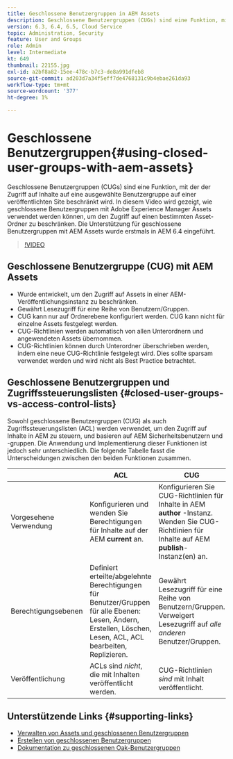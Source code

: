 ```yaml
---
title: Geschlossene Benutzergruppen in AEM Assets
description: Geschlossene Benutzergruppen (CUGs) sind eine Funktion, mit der der Zugriff auf Inhalte auf eine ausgewählte Benutzergruppe auf einer veröffentlichten Site beschränkt wird. In diesem Video wird gezeigt, wie geschlossene Benutzergruppen mit Adobe Experience Manager Assets verwendet werden können, um den Zugriff auf einen bestimmten Asset-Ordner zu beschränken.
version: 6.3, 6.4, 6.5, Cloud Service
topic: Administration, Security
feature: User and Groups
role: Admin
level: Intermediate
kt: 649
thumbnail: 22155.jpg
exl-id: a2bf8a82-15ee-478c-b7c3-de8a991dfeb8
source-git-commit: ad203d7a34f5eff7de4768131c9b4ebae261da93
workflow-type: tm+mt
source-wordcount: '377'
ht-degree: 1%

---
```


# Geschlossene Benutzergruppen{#using-closed-user-groups-with-aem-assets}

Geschlossene Benutzergruppen (CUGs) sind eine Funktion, mit der der Zugriff auf Inhalte auf eine ausgewählte Benutzergruppe auf einer veröffentlichten Site beschränkt wird. In diesem Video wird gezeigt, wie geschlossene Benutzergruppen mit Adobe Experience Manager Assets verwendet werden können, um den Zugriff auf einen bestimmten Asset-Ordner zu beschränken. Die Unterstützung für geschlossene Benutzergruppen mit AEM Assets wurde erstmals in AEM 6.4 eingeführt.

>[!VIDEO](https://video.tv.adobe.com/v/22155?quality=12&learn=on)

## Geschlossene Benutzergruppe (CUG) mit AEM Assets

* Wurde entwickelt, um den Zugriff auf Assets in einer AEM-Veröffentlichungsinstanz zu beschränken.
* Gewährt Lesezugriff für eine Reihe von Benutzern/Gruppen.
* CUG kann nur auf Ordnerebene konfiguriert werden. CUG kann nicht für einzelne Assets festgelegt werden.
* CUG-Richtlinien werden automatisch von allen Unterordnern und angewendeten Assets übernommen.
* CUG-Richtlinien können durch Unterordner überschrieben werden, indem eine neue CUG-Richtlinie festgelegt wird. Dies sollte sparsam verwendet werden und wird nicht als Best Practice betrachtet.

## Geschlossene Benutzergruppen und Zugriffssteuerungslisten {#closed-user-groups-vs-access-control-lists}

Sowohl geschlossene Benutzergruppen (CUG) als auch Zugriffssteuerungslisten (ACL) werden verwendet, um den Zugriff auf Inhalte in AEM zu steuern, und basieren auf AEM Sicherheitsbenutzern und -gruppen. Die Anwendung und Implementierung dieser Funktionen ist jedoch sehr unterschiedlich. Die folgende Tabelle fasst die Unterscheidungen zwischen den beiden Funktionen zusammen.

|  | ACL | CUG |
| ----------------- | -------------------------------------------------------------------------------------------------------------------------------- | ----------------------------------------------------------------------------------------------------------------------------- |
| Vorgesehene Verwendung | Konfigurieren und wenden Sie Berechtigungen für Inhalte auf der AEM **current** an. | Konfigurieren Sie CUG-Richtlinien für Inhalte in AEM **author** -Instanz. Wenden Sie CUG-Richtlinien für Inhalte auf AEM **publish**-Instanz(en) an. |
| Berechtigungsebenen | Definiert erteilte/abgelehnte Berechtigungen für Benutzer/Gruppen für alle Ebenen: Lesen, Ändern, Erstellen, Löschen, Lesen, ACL, ACL bearbeiten, Replizieren. | Gewährt Lesezugriff für eine Reihe von Benutzern/Gruppen. Verweigert Lesezugriff auf *alle anderen* Benutzer/Gruppen. |
| Veröffentlichung | ACLs sind *nicht*, die mit Inhalten veröffentlicht werden. | CUG-Richtlinien *sind* mit Inhalt veröffentlicht. |

## Unterstützende Links {#supporting-links}

* [Verwalten von Assets und geschlossenen Benutzergruppen](https://experienceleague.adobe.com/docs/experience-manager-65/assets/managing/manage-assets.html?lang=en#closed-user-group)
* [Erstellen von geschlossenen Benutzergruppen](https://experienceleague.adobe.com/docs/experience-manager-65/administering/security/cug.html)
* [Dokumentation zu geschlossenen Oak-Benutzergruppen](https://jackrabbit.apache.org/oak/docs/security/authorization/cug.html)
